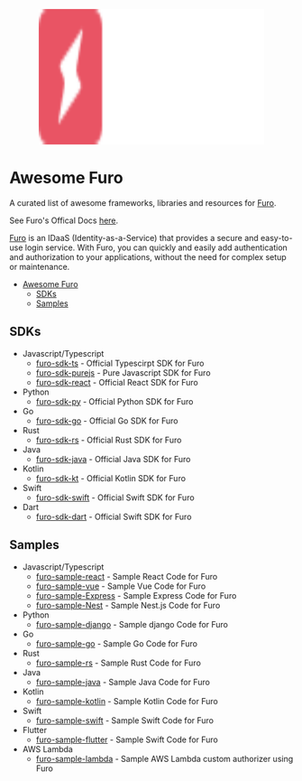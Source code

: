 <p align="center">
  <img src="./furo.svg" alt="Furo Logo" width="400" height="240">
</p>

# Awesome Furo

A curated list of awesome frameworks, libraries and resources for [Furo](https://furo.one).

See Furo's Offical Docs [here](https://docs.furo.one).

[Furo](https://furo.one) is an IDaaS (Identity-as-a-Service) that provides a secure and easy-to-use login service. With Furo, you can quickly and easily add authentication and authorization to your applications, without the need for complex setup or maintenance.

- [Awesome Furo](#awesome-furo)
  - [SDKs](#sdks)
  - [Samples](#samples)

## SDKs

- Javascript/Typescript
  - [furo-sdk-ts](https://github.com/lukasjhan/furo-sdk-ts) - Official Typescirpt SDK for Furo
  - [furo-sdk-purejs](https://github.com/lukasjhan/furo-sdk-purejs) - Pure Javascript SDK for Furo
  - [furo-sdk-react](https://github.com/lukasjhan/furo-sdk-react) - Official React SDK for Furo
- Python
  - [furo-sdk-py]() - Official Python SDK for Furo
- Go
  - [furo-sdk-go]() - Official Go SDK for Furo
- Rust
  - [furo-sdk-rs]() - Official Rust SDK for Furo
- Java
  - [furo-sdk-java]() - Official Java SDK for Furo
- Kotlin
  - [furo-sdk-kt]() - Official Kotlin SDK for Furo
- Swift
  - [furo-sdk-swift]() - Official Swift SDK for Furo
- Dart
  - [furo-sdk-dart]() - Official Swift SDK for Furo

## Samples

- Javascript/Typescript
  - [furo-sample-react](https://github.com/lukasjhan/furo-sample-react) - Sample React Code for Furo
  - [furo-sample-vue](https://github.com/lukasjhan/furo-sample-vue) - Sample Vue Code for Furo
  - [furo-sample-Express]() - Sample Express Code for Furo
  - [furo-sample-Nest]() - Sample Nest.js Code for Furo
- Python
  - [furo-sample-django]() - Sample django Code for Furo
- Go
  - [furo-sample-go]() - Sample Go Code for Furo
- Rust
  - [furo-sample-rs]() - Sample Rust Code for Furo
- Java
  - [furo-sample-java]() - Sample Java Code for Furo
- Kotlin
  - [furo-sample-kotlin]() - Sample Kotlin Code for Furo
- Swift
  - [furo-sample-swift]() - Sample Swift Code for Furo
- Flutter
  - [furo-sample-flutter](https://github.com/lukasjhan/furo-sample-flutter) - Sample Swift Code for Furo
- AWS Lambda
  - [furo-sample-lambda](https://github.com/lukasjhan/furo-sample-lambda-authorizer) - Sample AWS Lambda custom authorizer using Furo
